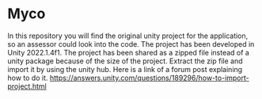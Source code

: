 # Myco
In this repository you will find the original unity project for the application, so an assessor could look into the code. The project has been developed in Unity 2022.1.4f1. The project has been shared as a zipped file instead of a unity package because of the size of the project. Extract the zip file and import it by using the unity hub. Here is a link of a forum post explaining how to do it. https://answers.unity.com/questions/189296/how-to-import-project.html

